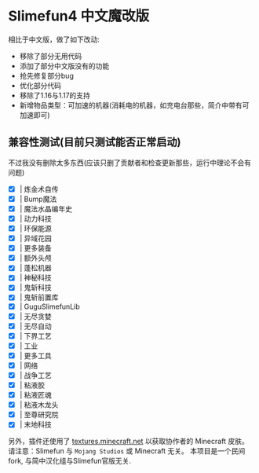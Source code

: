 # Slimefun4 中文魔改版

相比于中文版，做了如下改动:
- 移除了部分无用代码
- 添加了部分中文版没有的功能
- 抢先修复部分bug
- 优化部分代码
- 移除了1.16与1.17的支持
- 新增物品类型：可加速的机器(消耗电的机器，如充电台那些，简介中带有可加速即可)
## 兼容性测试(目前只测试能否正常启动)

不过我没有删除太多东西(应该只删了贡献者和检查更新那些，运行中理论不会有问题)
 
- [x] | 炼金术自传 
- [x] | Bump魔法 
- [x] | 魔法水晶编年史
- [x] | 动力科技
- [x] | 环保能源
- [x] | 异域花园
- [x] | 更多装备
- [x] | 额外头颅
- [x] | 蓬松机器
- [x] | 神秘科技
- [x] | 鬼斩科技
- [x] | 鬼斩前置库
- [x] | GuguSlimefunLib
- [x] | 无尽贪婪
- [x] | 无尽自动
- [x] | 下界工艺
- [x] | 工业
- [x] | 更多工具
- [x] | 网络
- [x] | 战争工艺
- [x] | 粘液胶
- [x] | 粘液匠魂
- [x] | 粘液木龙头
- [x] | 至尊研究院
- [x] | 末地科技

另外，插件还使用了 [textures.minecraft.net](https://www.minecraft.net/en-us) 以获取协作者的 Minecraft 皮肤。  
请注意：Slimefun 与 `Mojang Studios` 或 Minecraft 无关。
本项目是一个民间fork, 与简中汉化组与Slimefun官版无关.
